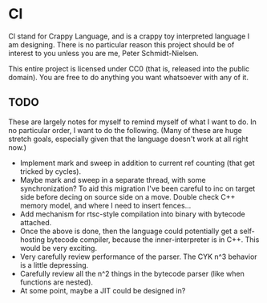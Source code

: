Cl
==

Cl stand for Crappy Language, and is a crappy toy interpreted language I am designing.
There is no particular reason this project should be of interest to you unless you are me, Peter Schmidt-Nielsen.

This entire project is licensed under CC0 (that is, released into the public domain).
You are free to do anything you want whatsoever with any of it.

TODO
----

These are largely notes for myself to remind myself of what I want to do.
In no particular order, I want to do the following. (Many of these are huge stretch goals, especially given that the language doesn't work at all right now.)

* Implement mark and sweep in addition to current ref counting (that get tricked by cycles).
* Maybe mark and sweep in a separate thread, with some synchronization? To aid this migration I've been careful to inc on target side before decing on source side on a move. Double check C++ memory model, and where I need to insert fences...
* Add mechanism for rtsc-style compilation into binary with bytecode attached.
* Once the above is done, then the language could potentially get a self-hosting bytecode compiler, because the inner-interpreter is in C++. This would be very exciting.
* Very carefully review performance of the parser. The CYK n^3 behavior is a little depressing.
* Carefully review all the n^2 things in the bytecode parser (like when functions are nested).
* At some point, maybe a JIT could be designed in?

